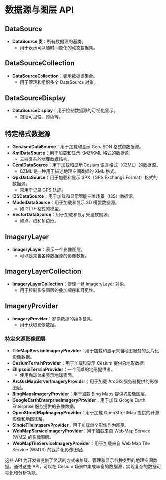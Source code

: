 # 数据源与图层 API

## DataSource
- **DataSource 类**：所有数据源的基类。
  - 用于表示可以随时间变化的动态数据集。

## DataSourceCollection
- **DataSourceCollection**：表示数据源集合。
  - 用于管理和组织多个 DataSource 对象。

## DataSourceDisplay
- **DataSourceDisplay**：用于控制数据源的可视化显示。
  - 包括可见性、颜色等。

## 特定格式数据源
- **GeoJsonDataSource**：用于加载和显示 GeoJSON 格式的数据源。
- **KmlDataSource**：用于加载和显示 KMZ/KML 格式的数据源。
  - 支持复杂的地理数据结构。
- **CzmlDataSource**：用于加载和显示 Cesium 语言格式（CZML）的数据源。
  - CZML 是一种用于描述地理空间数据的 XML 格式。
- **GpxDataSource**：用于加载和显示 GPX（GPS Exchange Format）格式的数据源。
  - 常用于记录 GPS 轨迹。
- **I3SDataSource**：用于加载和显示智能三维场景（I3S）数据源。
- **ModelDataSource**：用于加载和显示 3D 模型数据源。
  - 如 GLTF 格式的模型。
- **VectorDataSource**：用于加载和显示矢量数据源。
  - 如点、线和多边形。

## ImageryLayer
- **ImageryLayer**：表示一个影像图层。
  - 可以是来自各种数据源的影像数据。

## ImageryLayerCollection
- **ImageryLayerCollection**：管理一组 ImageryLayer 对象。
  - 用于控制影像图层的叠加顺序和可见性。

## ImageryProvider
- **ImageryProvider**：影像数据的抽象基类。
  - 用于获取影像数据。

### 特定来源影像图层
- **TileMapServiceImageryProvider**：用于加载和显示来自地图服务的瓦片化影像数据。
- **CesiumTerrainProvider**：用于加载和显示 Cesium 提供的地形数据。
- **EllipsoidTerrainProvider**：一个简单的地形提供者。
  - 使用椭球体来表示地球表面。
- **ArcGisMapServerImageryProvider**：用于加载 ArcGIS 服务器提供的影像图层。
- **BingMapsImageryProvider**：用于加载 Bing Maps 提供的影像图层。
- **GoogleEarthEnterpriseImageryProvider**：用于加载 Google Earth Enterprise 服务提供的影像数据。
- **OpenStreetMapImageryProvider**：用于加载 OpenStreetMap 提供的开源影像和地图图层。
- **SingleTileImageryProvider**：用于加载单个影像作为图层。
- **WebMapServiceImageryProvider**：用于加载来自 Web Map Service (WMS) 的影像图层。
- **WebMapTileServiceImageryProvider**：用于加载来自 Web Map Tile Service (WMTS) 的瓦片化影像图层。

这些 API 为开发者提供了灵活的方式来加载、管理和显示各种类型的地理空间数据。通过这些 API，可以在 Cesium 场景中集成丰富的数据源，实现复杂的数据可视化和分析功能。